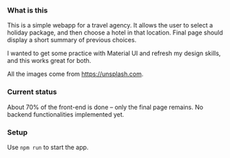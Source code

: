 ### What is this
This is a simple webapp for a travel agency. It allows the user to select a holiday package, and then choose a hotel in that location. Final page should display a short summary of previous choices.

I wanted to get some practice with Material UI and refresh my design skills, and this works great for both.

All the images come from https://unsplash.com.

### Current status
About 70% of the front-end is done – only the final page remains. No backend functionalities implemented yet.

### Setup
Use `npm run` to start the app.